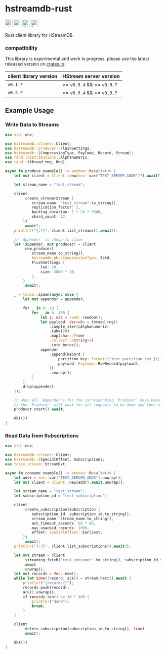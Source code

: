 # hstreamdb-rust

[<img alt="github"       src="https://img.shields.io/badge/github-hstreamdb/hstreamdb_rust-8da0cb?style=for-the-badge&logo=github"      height="24">](https://github.com/hstreamdb/hstreamdb-rust)
[<img alt="crates.io"    src="https://img.shields.io/crates/v/hstreamdb.svg?style=for-the-badge&color=fc8d62&logo=rust"                 height="24">](https://crates.io/crates/hstreamdb)
[<img alt="docs.rs"      src="https://img.shields.io/badge/docs.rs-hstreamdb-66c2a5?style=for-the-badge&labelColor=555555&logo=docs.rs" height="24">](https://docs.rs/hstreamdb)
[<img alt="build status" src="https://img.shields.io/github/workflow/status/hstreamdb/hstreamdb-rust/CI/main?style=for-the-badge"       height="24">](https://github.com/hstreamdb/hstreamdb-rust/actions/workflows/ci.yml)

Rust client library for HStreamDB.

### compatibility

This library is experimental and work in progress, please use the latest released version on [crates.io](https://crates.io/crates/hstreamdb).

| client library version | HStream server version     |
| ---------------------- | -------------------------- |
| `v0.1.*`               | >= `v0.9.4` && <= `v0.9.7` |
| `v0.2.*`               | >= `v0.9.4` && <= `v0.9.7` |


## Example Usage

### Write Data to Streams

```rust
use std::env;

use hstreamdb::client::Client;
use hstreamdb::producer::FlushSettings;
use hstreamdb::{CompressionType, Payload, Record, Stream};
use rand::distributions::Alphanumeric;
use rand::{thread_rng, Rng};

async fn produce_example() -> anyhow::Result<()> {
    let mut client = Client::new(env::var("TEST_SERVER_ADDR")?).await?;

    let stream_name = "test_stream";

    client
        .create_stream(Stream {
            stream_name: "test_stream".to_string(),
            replication_factor: 3,
            backlog_duration: 7 * 24 * 3600,
            shard_count: 12,
        })
        .await?;
    println!("{:?}", client.list_streams().await?);

    // `Appender` is cheap to clone
    let (appender, mut producer) = client
        .new_producer(
            stream_name.to_string(),
            hstreamdb_pb::CompressionType::Zstd,
            FlushSettings {
                len: 10,
                size: 4000 * 20,
            },
        )
        .await?;

    _ = tokio::spawn(async move {
        let mut appender = appender;

        for _ in 0..10 {
            for _ in 0..100 {
                let i: u32 = rand::random();
                let payload: Vec<u8> = thread_rng()
                    .sample_iter(&Alphanumeric)
                    .take(20)
                    .map(char::from)
                    .collect::<String>()
                    .into_bytes();
                appender
                    .append(Record {
                        partition_key: format!("test_partition_key_{i}"),
                        payload: Payload::RawRecord(payload),
                    })
                    .unwrap();
            }
        }
        drop(appender)
    });

    // when all `Appender`s for the corresponding `Producer` have been dropped,
    // the `Producer` will wait for all requests to be done and then stop
    producer.start().await;

    Ok(())
}
```

### Read Data from Subscriptions

``` rust
use std::env;

use hstreamdb::client::Client;
use hstreamdb::{SpecialOffset, Subscription};
use tokio_stream::StreamExt;

async fn consume_example() -> anyhow::Result<()> {
    let addr = env::var("TEST_SERVER_ADDR").unwrap();
    let mut client = Client::new(addr).await.unwrap();

    let stream_name = "test_stream";
    let subscription_id = "test_subscription";

    client
        .create_subscription(Subscription {
            subscription_id: subscription_id.to_string(),
            stream_name: stream_name.to_string(),
            ack_timeout_seconds: 60 * 60,
            max_unacked_records: 1000,
            offset: SpecialOffset::Earliest,
        })
        .await?;
    println!("{:?}", client.list_subscriptions().await?);

    let mut stream = client
        .streaming_fetch("test_consumer".to_string(), subscription_id.to_string())
        .await
        .unwrap();
    let mut records = Vec::new();
    while let Some((record, ack)) = stream.next().await {
        println!("{record:?}");
        records.push(record);
        ack().unwrap();
        if records.len() == 10 * 100 {
            println!("done");
            break;
        }
    }

    client
        .delete_subscription(subscription_id.to_string(), true)
        .await?;

    Ok(())
}
```

